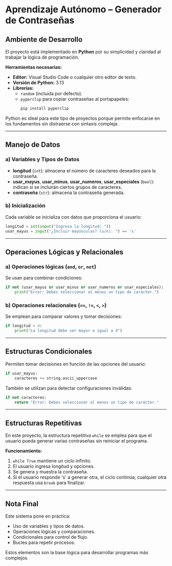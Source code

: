 # Aprendizaje Autónomo – Generador de Contraseñas

## Ambiente de Desarrollo
El proyecto está implementado en **Python** por su simplicidad y claridad al trabajar la lógica de programación.

**Herramientas necesarias:**
- **Editor:** Visual Studio Code o cualquier otro editor de texto.
- **Versión de Python:** 3.13
- **Librerías:**
  - `random` (incluida por defecto).
  - `pyperclip` para copiar contraseñas al portapapeles:
    ```bash
    pip install pyperclip
    ```

Python es ideal para este tipo de proyectos porque permite enfocarse en los fundamentos sin distraerse con sintaxis compleja.

---

## Manejo de Datos
### a) Variables y Tipos de Datos
- **longitud** (`int`): almacena el número de caracteres deseados para la contraseña.
- **usar_mayus**, **usar_minus**, **usar_numeros**, **usar_especiales** (`bool`): indican si se incluirán ciertos grupos de caracteres.
- **contraseña** (`str`): almacena la contraseña generada.

### b) Inicialización
Cada variable se inicializa con datos que proporciona el usuario:
```python
longitud = int(input("Ingresa la longitud: "))
usar_mayus = input("¿Incluir mayúsculas? (s/n): ") == 's'
```

---

## Operaciones Lógicas y Relacionales
### a) Operaciones lógicas (`and`, `or`, `not`)
Se usan para combinar condiciones:
```python
if not (usar_mayus or usar_minus or usar_numeros or usar_especiales):
    print("Error: Debes seleccionar al menos un tipo de carácter.")
```

### b) Operaciones relacionales (`==`, `!=`, `<`, `>`)
Se emplean para comparar valores y tomar decisiones:
```python
if longitud < 4:
    print("La longitud debe ser mayor o igual a 4")
```

---

## Estructuras Condicionales
Permiten tomar decisiones en función de las opciones del usuario:
```python
if usar_mayus:
    caracteres += string.ascii_uppercase
```
También se utilizan para detectar configuraciones inválidas:
```python
if not caracteres:
    return "Error: Debes seleccionar al menos un tipo de carácter."
```

---

## Estructuras Repetitivas
En este proyecto, la estructura repetitiva `while` se emplea para que el usuario pueda generar varias contraseñas sin reiniciar el programa.

**Funcionamiento:**
1. `while True` mantiene un ciclo infinito.
2. El usuario ingresa longitud y opciones.
3. Se genera y muestra la contraseña.
4. Si el usuario responde 's' a generar otra, el ciclo continúa; cualquier otra respuesta usa `break` para finalizar.

---

## Nota Final
Este sistema pone en práctica:
- Uso de variables y tipos de datos.
- Operaciones lógicas y comparaciones.
- Condicionales para control de flujo.
- Bucles para repetir procesos.

Estos elementos son la base lógica para desarrollar programas más complejos.
